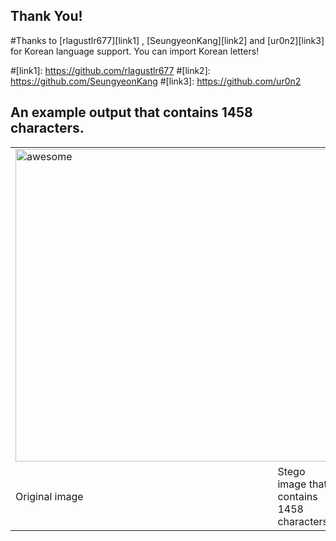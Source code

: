 ## Thank You!

#Thanks to  [rlagustlr677][link1] , [SeungyeonKang][link2] and [ur0n2][link3] for Korean language support. You can import Korean letters!

#[link1]: https://github.com/rlagustlr677
#[link2]: https://github.com/SeungyeonKang
#[link3]: https://github.com/ur0n2

## An example output that contains 1458 characters. ##

 <table>
   <tr> 
     <td  colspan='2'>
        <img width="500" src="http://1.bp.blogspot.com/_j3RPy6BIF9U/S7Ex_dPQmkI/AAAAAAAAAEA/zDWlpSp0X4I/s1600/masa4.jpg" alt="awesome" />
     </td>
   </tr>
   <tr>
      <td style="width:600px;">Original image</td> <td> Stego image that contains 1458 characters</td>
   </tr>
 </table>


